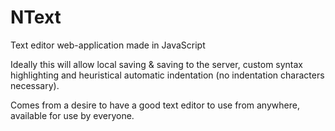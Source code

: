 # NText
Text editor web-application made in JavaScript

Ideally this will allow local saving & saving to the server, custom syntax highlighting and heuristical automatic indentation (no indentation characters necessary).
	
Comes from a desire to have a good text editor to use from anywhere, available for use by everyone.
